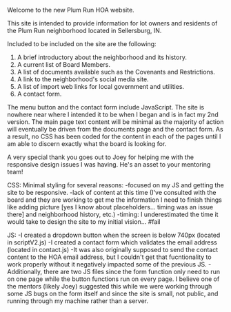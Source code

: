 Welcome to the new Plum Run HOA website.

This site is intended to provide information for lot owners and residents
of the Plum Run neighborhood located in Sellersburg, IN.

Included to be included on the site are the following:

1. A brief introductory about the neighborhood and its history.
2. A current list of Board Members.
3. A list of documents available such as the Covenants and Restrictions.
4. A link to the neighborhood's social media site.
5. A list of import web links for local government and utilities.
6. A contact form.

The menu button and the contact form include JavaScript. The site is nowhere
near where I intended it to be when I began and is in fact my 2nd version.
The main page text content will be minimal as the majority of action will eventually
be driven from the documents page and the contact form. As a result, no CSS has been
coded for the content in each of the pages until I am able to discern exactly what
the board is looking for.

A very special thank you goes out to Joey for helping me with the responsive
design issues I was having. He's an asset to your mentoring team!

CSS:
Minimal styling for several reasons:
-focused on my JS and getting the site to be responsive.
-lack of content at this time (I've consulted with the board and they are
   working to get me the information I need to finish things like adding picture
   [yes I know about placeholders... timing was an issue there] and neighborhood history, etc.)
-timing: I underestimated the time it would take to design the site to my initial
   vision... #fail

JS:
-I created a dropdown button when the screen is below 740px (located in scriptV2.js)
-I created a contact form which validates the email address (located in contact.js)
   -It was also originally supposed to send the contact content to the HOA email
      address, but I couldn't get that fucntionality to work properly without it
      negatively impacted some of the previous JS.
   -Additionally, there are two JS files since the form function only need to run
      on one page while the button functions run on every page. I believe one of
      the mentors (likely Joey) suggested this while we were working through some
      JS bugs on the form itself and since the site is small, not public, and
      running through my machine rather than a server. 
